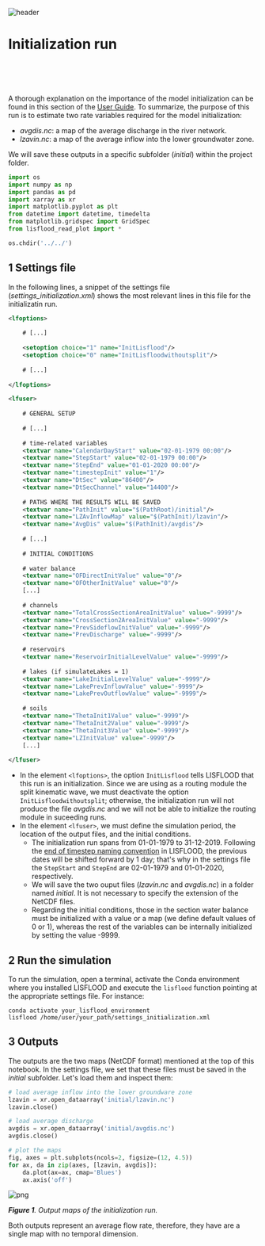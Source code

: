 ![header](images/header.png)

# Initialization run

<br>
<br>
<br>

A thorough explanation on the importance of the model initialization can be found in this section of the [User Guide](https://ec-jrc.github.io/lisflood-code/3_step5_model-initialisation/). To summarize, the purpose of this run is to estimate two rate variables required for the model initialization:

* _avgdis.nc_:  a map of the average discharge in the river network.
* _lzavin.nc_: a map of the average inflow into the lower groundwater zone.

We will save these outputs in a specific subfolder (_initial_) within the project folder.


```python
import os
import numpy as np
import pandas as pd
import xarray as xr
import matplotlib.pyplot as plt
from datetime import datetime, timedelta
from matplotlib.gridspec import GridSpec
from lisflood_read_plot import *

os.chdir('../../')
```

## 1 Settings file

In the following lines, a snippet of the settings file (_settings_initialization.xml_) shows the most relevant lines in this file for the initializatin run.

```xml
<lfoptions>
    
    # [...]
    
    <setoption choice="1" name="InitLisflood"/>
    <setoption choice="0" name="InitLisfloodwithoutsplit"/>
    
    # [...]
    
</lfoptions>

<lfuser>
    
    # GENERAL SETUP
    
    # [...]
    
    # time-related variables
    <textvar name="CalendarDayStart" value="02-01-1979 00:00"/>
    <textvar name="StepStart" value="02-01-1979 00:00"/>
    <textvar name="StepEnd" value="01-01-2020 00:00"/>
    <textvar name="timestepInit" value="1"/>
    <textvar name="DtSec" value="86400"/>
    <textvar name="DtSecChannel" value="14400"/>
    
    # PATHS WHERE THE RESULTS WILL BE SAVED
    <textvar name="PathInit" value="$(PathRoot)/initial"/>
    <textvar name="LZAvInflowMap" value="$(PathInit)/lzavin"/>
    <textvar name="AvgDis" value="$(PathInit)/avgdis"/>
    
    # [...]
    
    # INITIAL CONDITIONS
    
    # water balance
    <textvar name="OFDirectInitValue" value="0"/>
    <textvar name="OFOtherInitValue" value="0"/>
    [...]
    
    # channels
    <textvar name="TotalCrossSectionAreaInitValue" value="-9999"/>
    <textvar name="CrossSection2AreaInitValue" value="-9999"/>
    <textvar name="PrevSideflowInitValue" value="-9999"/>
    <textvar name="PrevDischarge" value="-9999"/>
    
    # reservoirs
    <textvar name="ReservoirInitialLevelValue" value="-9999"/>
    
    # lakes (if simulateLakes = 1)
    <textvar name="LakeInitialLevelValue" value="-9999"/>
    <textvar name="LakePrevInflowValue" value="-9999"/>
    <textvar name="LakePrevOutflowValue" value="-9999"/>   
    
    # soils
    <textvar name="ThetaInit1Value" value="-9999"/>
    <textvar name="ThetaInit2Value" value="-9999"/>
    <textvar name="ThetaInit3Value" value="-9999"/>
    <textvar name="LZInitValue" value="-9999"/>
    [...]
    
</lfuser>
```

* In the element `<lfoptions>`, the option `InitLisflood` tells LISFLOOD that this run is an initialization. Since we are using as a routing module the split kinematic wave, we must deactivate the option `InitLisfloodwithoutsplit`; otherwise, the initialization run will not produce the file _avgdis.nc_ and we will not be able to initialize the routing module in suceeding runs. 
* In the element `<lfuser>`, we must define the simulation period, the location of the output files, and the initial conditions.
    * The initialization run spans from 01-01-1979 to 31-12-2019. Following the [end of timestep naming convention](https://ec-jrc.github.io/lisflood-code/2_ESSENTIAL_time-management/) in LISFLOOD, the previous dates will be shifted forward by 1 day; that's why in the settings file the `StepStart` and `StepEnd` are 02-01-1979 and 01-01-2020, respectively. 
    * We will save the two ouput files (_lzavin.nc_ and _avgdis.nc_) in a folder named _initial_. It is not necessary to specify the extension of the NetCDF files.
    * Regarding the initial conditions, those in the section water balance must be initialized with a value or a map (we define default values of 0 or 1), whereas the rest of the variables can be internally initialized by setting the value -9999.
    

## 2 Run the simulation

To run the simulation, open a terminal, activate the Conda environment where you installed LISFLOOD and execute the `lisflood` function pointing at the appropriate settings file. For instance:

```shell
conda activate your_lisflood_environment
lisflood /home/user/your_path/settings_initialization.xml
```

## 3 Outputs

The outputs are the two maps (NetCDF format) mentioned at the top of this notebook. In the settings file, we set that these files must be saved in the _initial_ subfolder. Let's load them and inspect them:


```python
# load average inflow into the lower groundware zone
lzavin = xr.open_dataarray('initial/lzavin.nc')
lzavin.close()

# load average discharge
avgdis = xr.open_dataarray('initial/avgdis.nc')
avgdis.close()

# plot the maps
fig, axes = plt.subplots(ncols=2, figsize=(12, 4.5))
for ax, da in zip(axes, [lzavin, avgdis]):
    da.plot(ax=ax, cmap='Blues')
    ax.axis('off')
```


    
![png](images/1_1.png)
    


***Figure 1**. Output maps of the initialization run.*

Both outputs represent an average flow rate, therefore, they have are a single map with no temporal dimension.